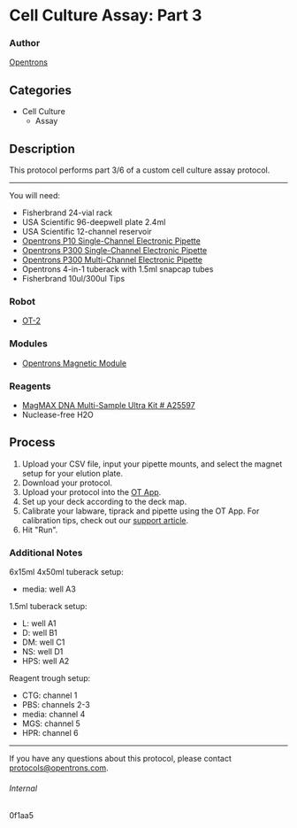 # Cell Culture Assay: Part 3

### Author
[Opentrons](http://www.opentrons.com/)

## Categories
* Cell Culture
    * Assay

## Description
This protocol performs part 3/6 of a custom cell culture assay protocol.

---

You will need:
* Fisherbrand 24-vial rack
* USA Scientific 96-deepwell plate 2.4ml
* USA Scientific 12-channel reservoir
* [Opentrons P10 Single-Channel Electronic Pipette](https://shop.opentrons.com/collections/ot-2-pipettes/products/single-channel-electronic-pipette)
* [Opentrons P300 Single-Channel Electronic Pipette](https://shop.opentrons.com/collections/ot-2-pipettes/products/single-channel-electronic-pipette?variant=5984549077021)
* [Opentrons P300 Multi-Channel Electronic Pipette](https://shop.opentrons.com/collections/ot-2-pipettes/products/single-channel-electronic-pipette?variant=5984549077021)
* Opentrons 4-in-1 tuberack with 1.5ml snapcap tubes
* Fisherbrand 10ul/300ul Tips

### Robot
* [OT-2](https://opentrons.com/ot-2)

### Modules
* [Opentrons Magnetic Module](https://shop.opentrons.com/collections/hardware-modules/products/magdeck)

### Reagents
* [MagMAX DNA Multi-Sample Ultra Kit # A25597](https://www.thermofisher.com/order/catalog/product/A25597)
* Nuclease-free H2O

## Process
1. Upload your CSV file, input your pipette mounts, and select the magnet setup for your elution plate.
2. Download your protocol.
3. Upload your protocol into the [OT App](https://opentrons.com/ot-app).
4. Set up your deck according to the deck map.
5. Calibrate your labware, tiprack and pipette using the OT App. For calibration tips, check out our [support article](https://support.opentrons.com/ot-2/getting-started-software-setup/deck-calibration).
6. Hit "Run".

### Additional Notes
6x15ml 4x50ml tuberack setup:
* media: well A3

1.5ml tuberack setup:
* L: well A1
* D: well B1
* DM: well C1
* NS: well D1
* HPS: well A2

Reagent trough setup:
* CTG: channel 1
* PBS: channels 2-3
* media: channel 4
* MGS: channel 5
* HPR: channel 6

---

If you have any questions about this protocol, please contact protocols@opentrons.com.

###### Internal
0f1aa5
